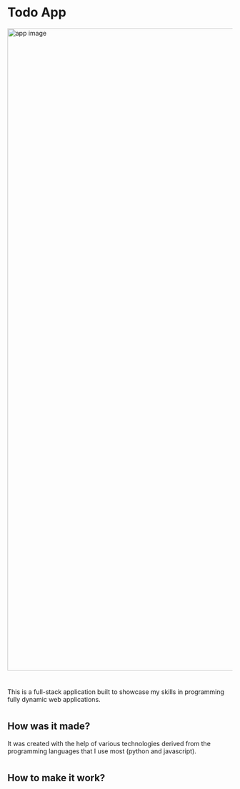 # Todo App
<img width="1439" alt="app image" src="https://user-images.githubusercontent.com/96723681/166712355-dfbbce66-39ed-44a5-8df7-0b4d4f30e9a5.png">

#
This is a full-stack application built to showcase my skills in programming fully dynamic web applications.

#
#

## How was it made?
It was created with the help of various technologies derived from the programming languages that I use most (python and javascript).

#
#

## How to make it work?
